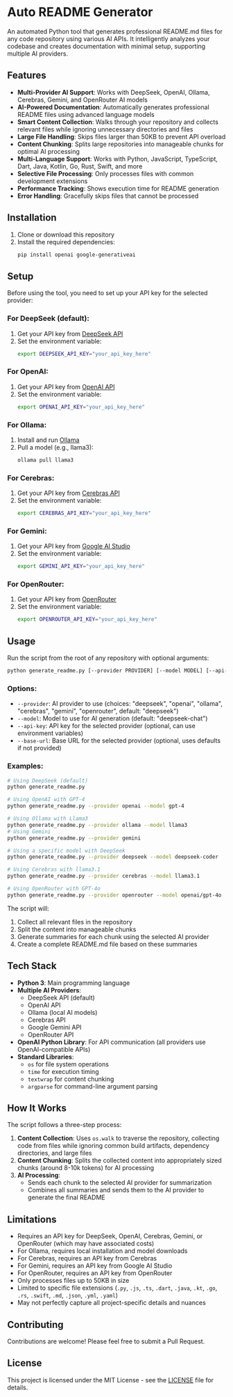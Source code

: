 # Auto README Generator

An automated Python tool that generates professional README.md files for any code repository using various AI APIs. It intelligently analyzes your codebase and creates documentation with minimal setup, supporting multiple AI providers.

## Features

- **Multi-Provider AI Support**: Works with DeepSeek, OpenAI, Ollama, Cerebras, Gemini, and OpenRouter AI models
- **AI-Powered Documentation**: Automatically generates professional README files using advanced language models
- **Smart Content Collection**: Walks through your repository and collects relevant files while ignoring unnecessary directories and files
- **Large File Handling**: Skips files larger than 50KB to prevent API overload
- **Content Chunking**: Splits large repositories into manageable chunks for optimal AI processing
- **Multi-Language Support**: Works with Python, JavaScript, TypeScript, Dart, Java, Kotlin, Go, Rust, Swift, and more
- **Selective File Processing**: Only processes files with common development extensions
- **Performance Tracking**: Shows execution time for README generation
- **Error Handling**: Gracefully skips files that cannot be processed

## Installation

1. Clone or download this repository
2. Install the required dependencies:
   ```bash
   pip install openai google-generativeai
   ```

## Setup

Before using the tool, you need to set up your API key for the selected provider:

### For DeepSeek (default):
1. Get your API key from [DeepSeek API](https://api.deepseek.com/)
2. Set the environment variable:
   ```bash
   export DEEPSEEK_API_KEY="your_api_key_here"
   ```

### For OpenAI:
1. Get your API key from [OpenAI API](https://platform.openai.com/)
2. Set the environment variable:
   ```bash
   export OPENAI_API_KEY="your_api_key_here"
   ```

### For Ollama:
1. Install and run [Ollama](https://ollama.com/)
2. Pull a model (e.g., llama3):
   ```bash
   ollama pull llama3
   ```

### For Cerebras:
1. Get your API key from [Cerebras API](https://www.cerebras.ai/)
2. Set the environment variable:
   ```bash
   export CEREBRAS_API_KEY="your_api_key_here"
   ```
### For Gemini:
1. Get your API key from [Google AI Studio](https://makersuite.google.com/app/apikey)
2. Set the environment variable:
    ```bash
    export GEMINI_API_KEY="your_api_key_here"
    ```

### For OpenRouter:
1. Get your API key from [OpenRouter](https://openrouter.ai/)
2. Set the environment variable:
    ```bash
    export OPENROUTER_API_KEY="your_api_key_here"
    ```

## Usage

Run the script from the root of any repository with optional arguments:

```bash
python generate_readme.py [--provider PROVIDER] [--model MODEL] [--api-key API_KEY] [--base-url BASE_URL]
```

### Options:
- `--provider`: AI provider to use (choices: "deepseek", "openai", "ollama", "cerebras", "gemini", "openrouter", default: "deepseek")
- `--model`: Model to use for AI generation (default: "deepseek-chat")
- `--api-key`: API key for the selected provider (optional, can use environment variables)
- `--base-url`: Base URL for the selected provider (optional, uses defaults if not provided)

### Examples:
```bash
# Using DeepSeek (default)
python generate_readme.py

# Using OpenAI with GPT-4
python generate_readme.py --provider openai --model gpt-4

# Using Ollama with Llama3
python generate_readme.py --provider ollama --model llama3
# Using Gemini
python generate_readme.py --provider gemini

# Using a specific model with DeepSeek
python generate_readme.py --provider deepseek --model deepseek-coder

# Using Cerebras with llama3.1
python generate_readme.py --provider cerebras --model llama3.1

# Using OpenRouter with GPT-4o
python generate_readme.py --provider openrouter --model openai/gpt-4o
```

The script will:
1. Collect all relevant files in the repository
2. Split the content into manageable chunks
3. Generate summaries for each chunk using the selected AI provider
4. Create a complete README.md file based on these summaries

## Tech Stack

- **Python 3**: Main programming language
- **Multiple AI Providers**:
  - DeepSeek API (default)
  - OpenAI API
  - Ollama (local AI models)
  - Cerebras API
  - Google Gemini API
  - OpenRouter API
- **OpenAI Python Library**: For API communication (all providers use OpenAI-compatible APIs)
- **Standard Libraries**: 
  - `os` for file system operations
  - `time` for execution timing
  - `textwrap` for content chunking
  - `argparse` for command-line argument parsing

## How It Works

The script follows a three-step process:

1. **Content Collection**: Uses `os.walk` to traverse the repository, collecting code from files while ignoring common build artifacts, dependency directories, and large files
2. **Content Chunking**: Splits the collected content into appropriately sized chunks (around 8-10k tokens) for AI processing
3. **AI Processing**: 
   - Sends each chunk to the selected AI provider for summarization
   - Combines all summaries and sends them to the AI provider to generate the final README

## Limitations

- Requires an API key for DeepSeek, OpenAI, Cerebras, Gemini, or OpenRouter (which may have associated costs)
- For Ollama, requires local installation and model downloads
- For Cerebras, requires an API key from Cerebras
- For Gemini, requires an API key from Google AI Studio
- For OpenRouter, requires an API key from OpenRouter
- Only processes files up to 50KB in size
- Limited to specific file extensions (`.py`, `.js`, `.ts`, `.dart`, `.java`, `.kt`, `.go`, `.rs`, `.swift`, `.md`, `.json`, `.yml`, `.yaml`)
- May not perfectly capture all project-specific details and nuances

## Contributing

Contributions are welcome! Please feel free to submit a Pull Request.

## License
This project is licensed under the MIT License - see the [LICENSE](LICENSE) file for details.